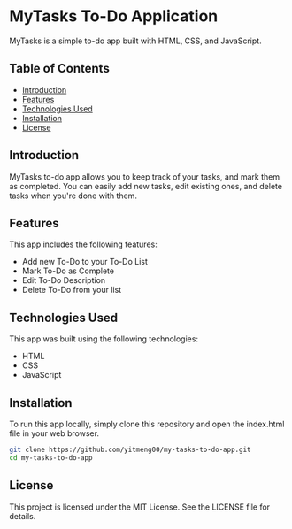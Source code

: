 # MyTasks To-Do Application

MyTasks is a simple to-do app built with HTML, CSS, and JavaScript.

## Table of Contents

- [Introduction](#introduction)
- [Features](#features)
- [Technologies Used](#technologies-used)
- [Installation](#installation)
- [License](#license)

## Introduction

MyTasks to-do app allows you to keep track of your tasks, and mark them as completed. You can easily add new tasks, edit existing ones, and delete tasks when you're done with them.

## Features

This app includes the following features:

- Add new To-Do to your To-Do List
- Mark To-Do as Complete
- Edit To-Do Description
- Delete To-Do from your list

## Technologies Used

This app was built using the following technologies:

- HTML
- CSS
- JavaScript

## Installation

To run this app locally, simply clone this repository and open the index.html file in your web browser.

```bash
git clone https://github.com/yitmeng00/my-tasks-to-do-app.git
cd my-tasks-to-do-app
```

## License
This project is licensed under the MIT License. See the LICENSE file for details.
